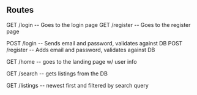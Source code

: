 ## Routes

GET /login -- Goes to the login page
GET /register -- Goes to the register page

POST /login -- Sends email and password, validates against DB
POST /register -- Adds email and password, validates against DB

GET /home -- goes to the landing page w/ user info

GET /search -- gets listings from the DB


GET /listings -- newest first and filtered by search query

  
